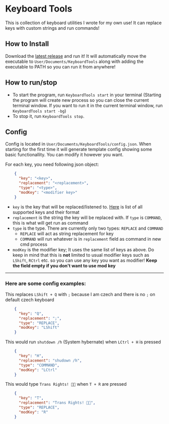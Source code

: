 # Keyboard Tools

This is collection of keyboard utilities I wrote for my own use!
It can replace keys with custom strings and run commands!

## How to Install

Download the [latest release](https://github.com/LukynkaCZE/KeyboardTools/releases/latest) and run it! It will automatically move the executable to `User/Documents/KeyboardTools` along with adding the executable to PATH so you can run it from anywhere!

## How to run/stop

- To start the program, run `KeyboardTools start` in your terminal (Starting the program will create new process so you can close the current terminal window. If you want to run it in the current terminal window, run `KeyboardTools start -bg`)
- To stop it, run `KeyboardTools stop`.  

## Config

Config is located in `User/Documents/KeyboardTools/config.json`. When starting for the first time it will generate template config showing some basic functionallity. You can modify it however you want.

For each key, you need following json object:
```json
    {
      "key": "<key>",
      "replacement": "<replacement>",
      "type": "<type>",
      "modKey": "<modifier key>"
    }
```
- `key` is the key that will be replaced/listened to. [Here](https://github.com/MediatedCommunications/WindowsInput/blob/859f8d0b061582a986d499e25ebd5e1e08f29082/WindowsInput/Events/Keyboard/KeyCode.cs) is list of all supported keys and their format
- `replacement` is the string the key will be replaced with. If `type` is `COMMAND`, this is what will get run as command
- `type` is the type. There are currently only two types: `REPLACE` and `COMMAND`
  - `REPLACE` will act as string replacement for key
  - `COMMAND` will run whatever is in `replacement` field as command in new cmd process
- `modKey` is the modifier key; It uses the same list of keys as above. Do keep in mind that this is **not** limited to usual modifier keys such as `LShift`, `RCtrl` etc. so you can use any key you want as modifier! **Keep the field empty if you don't want to use mod key**

---

### Here are some config examples:

This replaces `LShift + Q` with `;` because I am czech and there is no `;` on default czech keyboard
```json
    {
      "key": "Q",
      "replacement": ";",
      "type": "REPLACE",
      "modKey": "LShift"
    }
```

This would run `shutdown /h` (System hybernate) when `LCtrl + H` is pressed
```json
    {
      "key": "H",
      "replacement": "shudown /h",
      "type": "COMMAND",
      "modKey": "LCtrl"
    }
```

This would type `Trans Rights! 🏳️‍⚧️` when `T + R` are pressed
```json
    {
      "key": "T",
      "replacement": "Trans Rights! 🏳️‍⚧️",
      "type": "REPLACE",
      "modKey": "R"
    }
```
